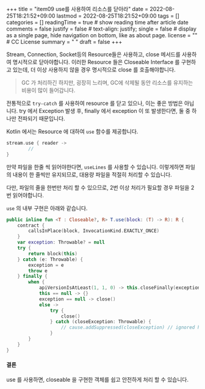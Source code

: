 +++
title = "item09 use를 사용하여 리소스를 닫아라"
date = 2022-08-25T18:21:52+09:00
lastmod = 2022-08-25T18:21:52+09:00
tags = []
categories = []
readingTime = true # show reading time after article date
comments = false
justify = false # text-align: justify;
single = false # display as a single page, hide navigation on bottom, like as about page.
license = "" # CC License
summary = " "
draft = false
+++

Stream, Connection, Socket등의 Resource들은 사용하고, close 메서드를 사용하여 명시적으로 닫아야합니다.
이러한 Resource 들은 Closeable Interface 를 구현하고 있는데, 더 이상 사용하지 않을 경우 명시적으로 close 를 호출해야합니다.

> GC 가 처리하긴 하지만, 굉장히 느리며, GC에 삭제될 동안 리소스를 유지하는 비용이 많이 들어갑니다.

전통적으로 `try-catch` 를 사용하여 resource 를 닫고 있으나, 이는 좋은 방법은 아닙니다.
try 에서 Exception 발생 후, finally 에서 exception 이 또 발생한다면, 둘 중 하나만 전파되기 때문입니다.

Kotlin 에서는 Resource 에 대하여 `use` 함수를 제공합니다.

```kotlin
stream.use { reader ->
        //
}
```

만약 파일을 한줄 씩 읽어야한다면, `useLines` 를 사용할 수 있습니다.
이렇게하면 파일의 내용이 한 줄씩만 유지되므로, 대용량 파일을 적절히 처리할 수 있습니다.

다만, 파일의 줄을 한번만 처리 할 수 있으므로, 2번 이상 처리가 필요할 경우 파일을 2번 읽어야합니다.

`use` 의 내부 구현은 아래와 같습니다.

```kotlin
public inline fun <T : Closeable?, R> T.use(block: (T) -> R): R {
    contract {
        callsInPlace(block, InvocationKind.EXACTLY_ONCE)
    }
    var exception: Throwable? = null
    try {
        return block(this)
    } catch (e: Throwable) {
        exception = e
        throw e
    } finally {
        when {
            apiVersionIsAtLeast(1, 1, 0) -> this.closeFinally(exception)
            this == null -> {}
            exception == null -> close()
            else ->
                try {
                    close()
                } catch (closeException: Throwable) {
                    // cause.addSuppressed(closeException) // ignored here
                }
        }
    }
}
```


#### 결론

use 를 사용하면, closeable 을 구현한 객체를 쉽고 안전하게 처리 할 수 있습니다.


